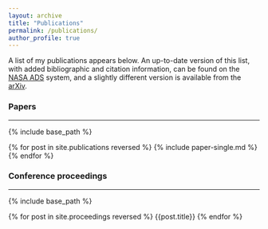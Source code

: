 ```yaml
---
layout: archive
title: "Publications"
permalink: /publications/
author_profile: true
---
```


A list of my publications appears below. An up-to-date version of this list, with added bibliographic and citation information, can be found on the [NASA ADS](https://ui.adsabs.harvard.edu/search/q=%20author%3A%22nadathur%2C%20seshadri%22&sort=date%20desc%2C%20bibcode%20desc&p_=0) system, and a slightly different version is available from the [arXiv](https://arxiv.org/a/nadathur_s_1.html).

### Papers
----
{% include base_path %}

{% for post in site.publications reversed %}
  {% include paper-single.md %}
{% endfor %}

### Conference proceedings
----
{% include base_path %}

{% for post in site.proceedings reversed %}
  {{post.title}}
{% endfor %}
